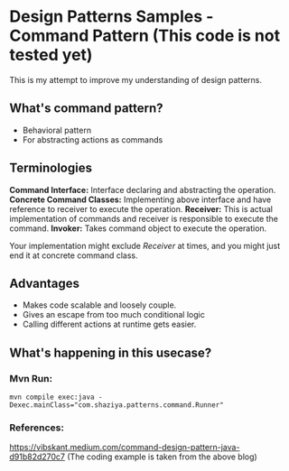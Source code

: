 # Design Patterns Samples - Command Pattern (This code is not tested yet)
This is my attempt to improve my understanding of design patterns.

## What's command pattern?
* Behavioral pattern
* For abstracting actions as commands

## Terminologies
**Command Interface:** Interface declaring and abstracting the operation.
**Concrete Command Classes:** Implementing above interface and have reference to receiver to execute the operation.
**Receiver:** This is actual implementation of commands and receiver is responsible to execute the command.
**Invoker:** Takes command object to execute the operation.

Your implementation might exclude *Receiver* at times, and you might just end it at concrete command class.

## Advantages
* Makes code scalable and loosely couple.
* Gives an escape from too much conditional logic 
* Calling different actions at runtime gets easier.

## What's happening in this usecase?


### Mvn Run:
```mvn compile exec:java -Dexec.mainClass="com.shaziya.patterns.command.Runner"```

### References:
https://vibskant.medium.com/command-design-pattern-java-d91b82d270c7
(The coding example is taken from the above blog)

